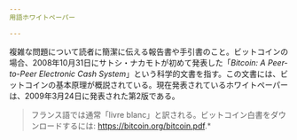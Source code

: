 ```yaml
---
用語ホワイトペーパー

---
```

複雑な問題について読者に簡潔に伝える報告書や手引書のこと。ビットコインの場合、2008年10月31日にサトシ・ナカモトが初めて発表した「*Bitcoin: A Peer-to-Peer Electronic Cash System*」という科学的文書を指す。この文書には、ビットコインの基本原理が概説されている。現在発表されているホワイトペーパーは、2009年3月24日に発表された第2版である。

> フランス語では通常「livre blanc」と訳される。ビットコイン白書をダウンロードするには: https://bitcoin.org/bitcoin.pdf.*